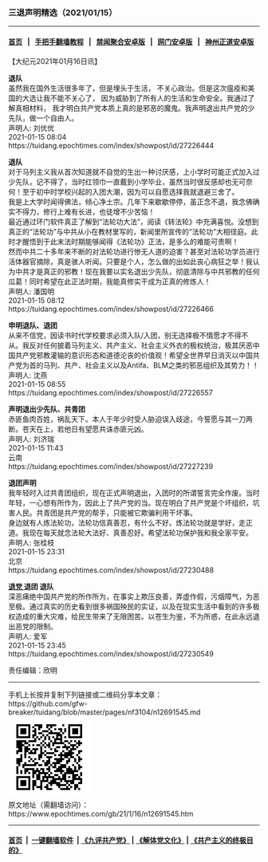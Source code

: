 ### 三退声明精选（2021/01/15）
------------------------

#### [首页](https://github.com/gfw-breaker/banned-news1/blob/master/README.md) &nbsp;&nbsp;|&nbsp;&nbsp; [手把手翻墙教程](https://github.com/gfw-breaker/guides/wiki) &nbsp;&nbsp;|&nbsp;&nbsp; [禁闻聚合安卓版](https://github.com/gfw-breaker/bn-android) &nbsp;&nbsp;|&nbsp;&nbsp; [网门安卓版](https://github.com/oGate2/oGate) &nbsp;&nbsp;|&nbsp;&nbsp; [神州正道安卓版](https://github.com/SzzdOgate/update) 



<div class="post_content" id="artbody" itemprop="articleBody">
 <!-- article content begin -->
 <p>
  【大纪元2021年01月16日讯】
 </p>
 <p>
  <strong>
   退队
  </strong>
  <br/>
  虽然我在国外生活很多年了，但是埋头于生活， 不关心政治。但是这次瘟疫和美国的大选让我不能不关心了， 因为威胁到了所有人的生活和生命安全。我通过了解真相材料， 我才明白共产党本质上真的是邪恶的魔鬼。我声明退出共产党的少先队，做一个自由人。
  <br/>
  声明人: 刘优优
  <br/>
  2021-01-15 08:04
  <br/>
  https://tuidang.epochtimes.com/index/showpost/id/27226444
 </p>
 <p>
  <strong>
   退队
  </strong>
  <br/>
  对于马列主义我从首次知道就不自觉的生出一种讨厌感，上小学时可能正式加入过少先队，记不得了，当时红领巾一直戴到小学毕业，虽然当时很反感却也无可奈何！至于初中时学校兴起的入团大潮，因为可以自愿选择我就退避三舍了。
  <br/>
  我是上大学时闻得佛法，倾心净土宗。几年下来歇歇停停，虽正念不退，我念佛确实不得力，修行上难有长进，也徒增不少苦恼！
  <br/>
  最近通过环门软件真正了解到“法轮功大法”，阅读《转法轮》中充满喜悦。没想到真正的“法轮功”与中共从小在教材里写的，新闻里所宣传的“法轮功”大相径庭。此时才醒悟到于此末法时期能够闻得《法轮功》正法，是多么的难能可贵啊！
  <br/>
  然而中共二十多年来不断的对法轮功进行惨无人道的迫害？甚至对法轮功学员进行活体器官摘除，真是骇人听闻。只要是个人，怎么做的出如此丧心病狂之举！我认为中共才是真正的邪教！现在我要以实名退出少先队，彻底清除与中共邪教的任何瓜葛！同时希望在此正法时期，我能真修实干成为正真的修炼人！
  <br/>
  声明人: 潘国明
  <br/>
  2021-01-15 08:12
  <br/>
  https://tuidang.epochtimes.com/index/showpost/id/27226466
 </p>
 <p>
  <strong>
   申明退队、退团
  </strong>
  <br/>
  从来不信党，因读书时代学校要求必须入队/入团，别无选择极不情愿才不得不从。我反对任何披着马列主义、共产主义、社会主义外衣的极权统治，极其厌恶中国共产党邪教灌输的意识形态和道德沦丧的价值观！希望全世界早日消灭以中国共产党为首的马列、共产、社会主义以及Antifa、BLM之类的邪恶组织及其势力！！
  <br/>
  声明人: 沈燕
  <br/>
  2021-01-15 08:55
  <br/>
  https://tuidang.epochtimes.com/index/showpost/id/27226557
 </p>
 <p>
  <strong>
   声明退出少先队、共青团
  </strong>
  <br/>
  赤匪鱼肉百姓，祸乱天下。本人于年少时受人胁迫误入歧途，今誓愿与其一刀两断。苍天在上，若他日有望愿共诛赤匪元凶。
  <br/>
  声明人: 刘济瑞
  <br/>
  2021-01-15 11:43
  <br/>
  云南
  <br/>
  https://tuidang.epochtimes.com/index/showpost/id/27227239
 </p>
 <p>
  <strong>
   退团声明
  </strong>
  <br/>
  我年轻时入过共青团组织，现在正式声明退出，入团时的所谓誓言完全作废。当时年轻，一心想有所作为，因此上了共产党的当。现在明白了共产党是个坏组织，坑害人民。共青团是共产党的帮手，只能被它欺骗利用干坏事。
  <br/>
  身边就有人炼法轮功，法轮功信真善忍，有什么不好。炼法轮功就是学好，走正道。我现在每天就念法轮大法好、真善忍好。希望法轮功保护我和我全家平安。
  <br/>
  声明人: 张桂枝
  <br/>
  2021-01-15 23:31
  <br/>
  北京
  <br/>
  https://tuidang.epochtimes.com/index/showpost/id/27230488
 </p>
 <p>
  <strong>
   <a href="https://www.epochtimes.com/gb/tag/%E9%80%80%E5%85%9A.html">
    退党
   </a>
   退团 退队
  </strong>
  <br/>
  深恶痛绝中国共产党的所作所为，在事实上欺压良善，弄虚作假，污烟障气，为恶至极。通过真实的历史看到很多祸国殃民的实证，以及在现实生活中看到的许多极权造成的重大灾难，给民生带来了无限困苦。以苍生为鉴，不为所惑，在此永远退出恶党的限制。
  <br/>
  声明人: 爱军
  <br/>
  2021-01-15 23:45
  <br/>
  https://tuidang.epochtimes.com/index/showpost/id/27230549
 </p>
 <p>
  责任编辑：欣明
 </p>
 <!-- article content end -->
 <div id="below_article_ad">
 </div>
</div>

<hr/>
手机上长按并复制下列链接或二维码分享本文章：<br/>
https://github.com/gfw-breaker/tuidang/blob/master/pages/nf3104/n12691545.md <br/>
<a href='https://github.com/gfw-breaker/tuidang/blob/master/pages/nf3104/n12691545.md'><img src='https://github.com/gfw-breaker/tuidang/blob/master/pages/nf3104/n12691545.md.png'/></a> <br/>
原文地址（需翻墙访问）：https://www.epochtimes.com/gb/21/1/16/n12691545.htm


------------------------
#### [首页](https://github.com/gfw-breaker/banned-news/blob/master/README.md) &nbsp;|&nbsp; [一键翻墙软件](https://github.com/gfw-breaker/nogfw/blob/master/README.md) &nbsp;| [《九评共产党》](https://github.com/gfw-breaker/9ping.md/blob/master/README.md#九评之一评共产党是什么) | [《解体党文化》](https://github.com/gfw-breaker/jtdwh.md/blob/master/README.md) | [《共产主义的终极目的》](https://github.com/gfw-breaker/gczydzjmd.md/blob/master/README.md)


<img src='http://gfw-breaker.win/tuidang/pages/nf3104/n12691545.md' width='0px' height='0px'/>